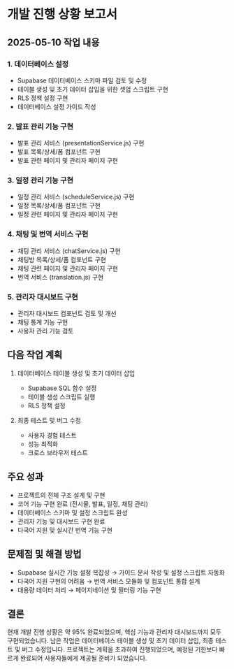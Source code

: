 # 개발 진행 상황 보고서

## 2025-05-10 작업 내용

### 1. 데이터베이스 설정

- Supabase 데이터베이스 스키마 파일 검토 및 수정
- 테이블 생성 및 초기 데이터 삽입을 위한 셋업 스크립트 구현
- RLS 정책 설정 구현
- 데이터베이스 설정 가이드 작성

### 2. 발표 관리 기능 구현

- 발표 관리 서비스 (presentationService.js) 구현
- 발표 목록/상세/폼 컴포넌트 구현
- 발표 관련 페이지 및 관리자 페이지 구현

### 3. 일정 관리 기능 구현

- 일정 관리 서비스 (scheduleService.js) 구현
- 일정 목록/상세/폼 컴포넌트 구현
- 일정 관련 페이지 및 관리자 페이지 구현

### 4. 채팅 및 번역 서비스 구현

- 채팅 관리 서비스 (chatService.js) 구현
- 채팅방 목록/상세/폼 컴포넌트 구현
- 채팅 관련 페이지 및 관리자 페이지 구현
- 번역 서비스 (translation.js) 구현

### 5. 관리자 대시보드 구현

- 관리자 대시보드 컴포넌트 검토 및 개선
- 채팅 통계 기능 구현
- 사용자 관리 기능 검토

## 다음 작업 계획

1. 데이터베이스 테이블 생성 및 초기 데이터 삽입
   - Supabase SQL 함수 설정
   - 테이블 생성 스크립트 실행
   - RLS 정책 설정

2. 최종 테스트 및 버그 수정
   - 사용자 경험 테스트
   - 성능 최적화
   - 크로스 브라우저 테스트

## 주요 성과

- 프로젝트의 전체 구조 설계 및 구현
- 코어 기능 구현 완료 (전시물, 발표, 일정, 채팅 관리)
- 데이터베이스 스키마 및 설정 스크립트 완성
- 관리자 기능 및 대시보드 구현 완료
- 다국어 지원 및 실시간 번역 기능 구현

## 문제점 및 해결 방법

- Supabase 실시간 기능 설정 복잡성 → 가이드 문서 작성 및 설정 스크립트 자동화
- 다국어 지원 구현의 어려움 → 번역 서비스 모듈화 및 컴포넌트 통합 설계
- 대용량 데이터 처리 → 페이지네이션 및 필터링 기능 구현

## 결론

현재 개발 진행 상황은 약 95% 완료되었으며, 핵심 기능과 관리자 대시보드까지 모두 구현되었습니다. 남은 작업은 데이터베이스 테이블 생성 및 초기 데이터 삽입, 최종 테스트 및 버그 수정입니다. 프로젝트는 계획을 초과하여 진행되었으며, 예정된 기한보다 빠르게 완료되어 사용자들에게 제공될 준비가 되었습니다.
